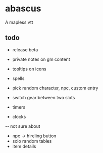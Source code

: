 # abascus

A mapless vtt

## todo

- release beta

- private notes on gm content
- tooltips on icons
- spells
- pick random character, npc, custom entry
- switch gear between two slots
- timers
- clocks

-- not sure about

- npc -> hireling button
- solo random tables
- item details
